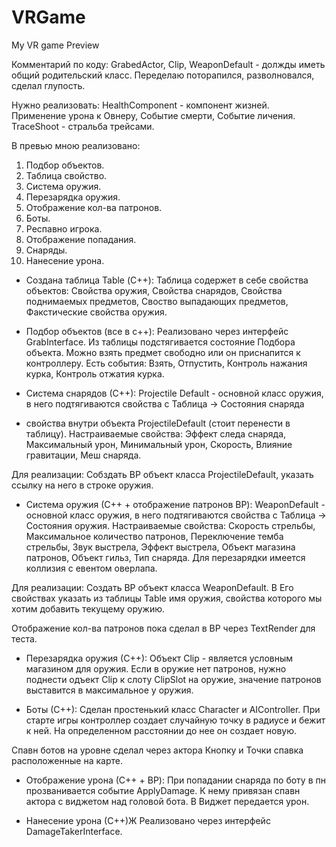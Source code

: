 # VRGame
My VR game Preview

Комментарий по коду:
GrabedActor, Clip, WeaponDefault - должды иметь общий родительский класс. Переделаю поторапился, разволновался, сделал глупость.

Нужно реализовать:
HealthComponent - компонент жизней. Применение урона к Овнеру, Событие смерти, Событие личения.
TraceShoot - стральба трейсами.


В превью мною реализовано:
1. Подбор объектов.
2. Таблица свойство.
3. Система оружия.
4. Перезарядка оружия.
5. Отображение кол-ва патронов.
6. Боты.
7. Респавно игрока.
8. Отображение попадания.
9. Снаряды.
10. Нанесение урона.


* Создана таблица Table (С++):
Таблица содержет в себе свойства объектов:
Свойства оружия, Свойства снарядов, Свойства поднимаемых предметов,
Своство выпадающих предметов, Факстические свойства оружия.

* Подбор объектов (все в c++):
Реализовано через интерфейс GrabInterface.
Из таблицы подстягивается состояние Подбора объекта. Можно взять предмет свободно или он приснапится к контроллеру.
Есть события: Взять, Отпустить, Контроль нажания курка, 
Контроль отжатия курка.

* Система снарядов (С++):
Projectile Default - основной класс оружия, в него подтягиваются свойства с Таблица -> Cостояния снаряда
 + свойства внутри объекта ProjectileDefault (стоит перенести в таблицу).
Настраиваемые свойства: Эффект следа снаряда, Максимальный урон, Минимальный урон, Скорость, Влияние гравитации, Меш снаряда.

Для реализации: Собздать BP объект класса ProjectileDefault, указать ссылку на него в строке оружия.

* Система оружия (С++ + отображение патронов BP):
WeaponDefault - основной класс оружия, в него подтягиваются свойства с Таблица -> Cостояния оружия.
Настраиваемые свойства: Скорость стрельбы, Максимальное количество патронов, Переключение темба стрельбы, 
Звук выстрела, Эффект выстрела, Объект магазина патронов, Объект гильз, Тип снаряда.
Для перезарядки имеется коллизия с евентом оверлапа.

Для реализации: Создать BP объект класса WeaponDefault. В Его свойствах указать из таблицы Table имя оружия,
свойства которого мы хотим добавить текущему оружию. 

Отображение кол-ва патронов пока сделал в BP через TextRender для теста. 

* Перезарядка оружия (С++):
Объект Clip - является условным магазином для оружия. Если в оружие нет патронов, 
нужно поднести одъект Clip к слоту ClipSlot на оружие, значение патронов выставится в максимальное у оружия.

* Боты (С++):
Сделан простенький класс Character и AIController.
При старте игры контроллер создает случайную точку в радиусе и бежит к ней. На определенном расстоянии до нее он создает новую.

Спавн ботов на уровне сделал через актора Кнопку и Точки спавка расположенные на карте.

* Отображение урона (С++ + BP):
При попадании снаряда по боту в пн прозванивается событие ApplyDamage. К нему привязан спавн актора с виджетом над головой бота. В Виджет передается урон. 

* Нанесение урона (С++)Ж
Реализовано через интерфейс DamageTakerInterface.


